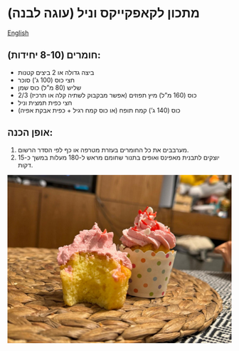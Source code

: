 # מתכון לקאפקייקס וניל (עוגה לבנה)
[English](vanila_cupcakes.MD)

## חומרים (8-10 יחידות):
- ביצה גדולה או 2 ביצים קטנות
- חצי כוס (100 ג’) סוכר
- שליש (80 מ”ל) כוס שמן
- 2/3 כוס (160 מ”ל) מיץ תפוזים (אפשר מבקבוק לשתיה קלה או תרכיז)
- חצי כפית תמצית וניל
- כוס (140 ג’) קמח תופח (או כוס קמח רגיל + כפית אבקת אפיה)

## אופן הכנה:
1. מערבבים את כל החומרים בעזרת מטרפה או כף לפי הסדר הרשום.
2. יוצקים לתבנית מאפינס ואופים בתנור שחומם מראש ל-180 מעלות במשך כ-15 דקות.

![Vanilla Cupcakes](images/cupcake.jpg)